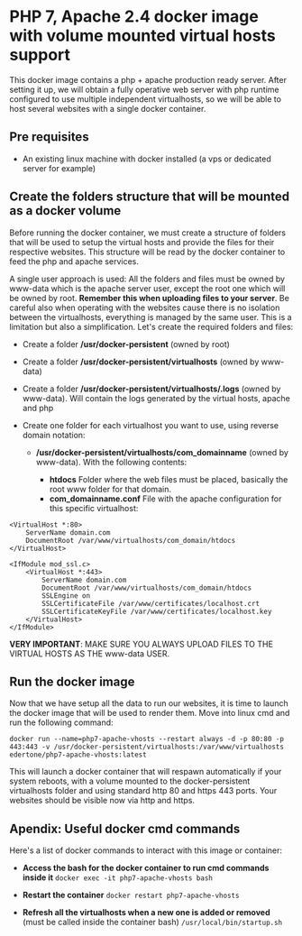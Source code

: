 
# PHP 7, Apache 2.4 docker image with volume mounted virtual hosts support

This docker image contains a php + apache production ready server. After setting it up, we will obtain a fully operative web server with php runtime configured to use multiple independent virtualhosts, so we will be able to host several websites with a single docker container.
  
## Pre requisites

- An existing linux machine with docker installed (a vps or dedicated server for example)

## Create the folders structure that will be mounted as a docker volume

Before running the docker container, we must create a structure of folders that will be used to setup the virtual hosts and provide the files for their respective websites. This structure will be read by the docker container to feed the php and apache services.

A single user approach is used: All the folders and files must be owned by www-data which is the apache server user, except the root one which will be owned by root. **Remember this when uploading files to your server**. Be careful also when operating with the websites cause there is no isolation between the virtualhosts, everything is managed by the same user. This is a limitation but also a simplification. Let's create the required folders and files:

  - Create a folder **/usr/docker-persistent** (owned by root)

  - Create a folder **/usr/docker-persistent/virtualhosts** (owned by www-data)
 
  - Create a folder **/usr/docker-persistent/virtualhosts/.logs** (owned by www-data). Will contain the logs generated by the virtual hosts, apache and php
 
  - Create one folder for each virtualhost you want to use, using reverse domain notation:

    - **/usr/docker-persistent/virtualhosts/com_domainname** (owned by www-data). With the following contents:
  	      
      - **htdocs** Folder where the web files must be placed, basically the root www folder for that domain.
      - **com_domainname.conf** File with the apache configuration for this specific virtualhost:
```
<VirtualHost *:80>
	ServerName domain.com
	DocumentRoot /var/www/virtualhosts/com_domain/htdocs
</VirtualHost>

<IfModule mod_ssl.c>
	<VirtualHost *:443>
		ServerName domain.com
		DocumentRoot /var/www/virtualhosts/com_domain/htdocs
		SSLEngine on
		SSLCertificateFile /var/www/certificates/localhost.crt
		SSLCertificateKeyFile /var/www/certificates/localhost.key
	</VirtualHost>
</IfModule>
```

**VERY IMPORTANT**: MAKE SURE YOU ALWAYS UPLOAD FILES TO THE VIRTUAL HOSTS AS THE www-data USER.

## Run the docker image

Now that we have setup all the data to run our websites, it is time to launch the docker image that will be used to render them. Move into linux cmd and run the following command:
```
docker run --name=php7-apache-vhosts --restart always -d -p 80:80 -p 443:443 -v /usr/docker-persistent/virtualhosts:/var/www/virtualhosts edertone/php7-apache-vhosts:latest
```

This will launch a docker container that will respawn automatically if your system reboots, with a volume mounted to the docker-persistent virtualhosts folder and using standard http 80 and https 443 ports. Your websites should be visible now via http and https.
  
## Apendix: Useful docker cmd commands

Here's a list of docker commands to interact with this image or container:

  - **Access the bash for the docker container to run cmd commands inside it**
    `docker exec -it php7-apache-vhosts bash`
	
  - **Restart the container**
    `docker restart php7-apache-vhosts`

  - **Refresh all the virtualhosts when a new one is added or removed** (must be called inside the container bash)
	`/usr/local/bin/startup.sh`